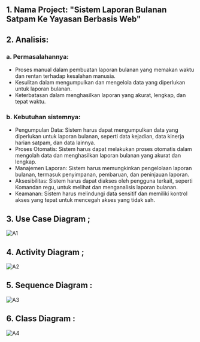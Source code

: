 ## 1. Nama Project: "Sistem Laporan Bulanan Satpam Ke Yayasan Berbasis Web"

## 2. Analisis:

### a. Permasalahannya:
   
- Proses manual dalam pembuatan laporan bulanan yang memakan waktu dan rentan terhadap kesalahan manusia.
- Kesulitan dalam mengumpulkan dan mengelola data yang diperlukan untuk laporan bulanan.
- Keterbatasan dalam menghasilkan laporan yang akurat, lengkap, dan tepat waktu.

### b. Kebutuhan sistemnya:
- Pengumpulan Data: Sistem harus dapat mengumpulkan data yang diperlukan untuk laporan bulanan, seperti data kejadian, data kinerja harian satpam, dan data lainnya.
- Proses Otomatis: Sistem harus dapat melakukan proses otomatis dalam mengolah data dan menghasilkan laporan bulanan yang akurat dan lengkap.
- Manajemen Laporan: Sistem harus memungkinkan pengelolaan laporan bulanan, termasuk penyimpanan, pembaruan, dan peninjauan laporan.
- Aksesibilitas: Sistem harus dapat diakses oleh pengguna terkait, seperti Komandan regu, untuk melihat dan menganalisis laporan bulanan.
- Keamanan: Sistem harus melindungi data sensitif dan memiliki kontrol akses yang tepat untuk mencegah akses yang tidak sah.

## 3. Use Case Diagram ;

![A1](https://github.com/Agussetiaa/Project-Sistem/assets/115542822/af3f1a60-72a1-4a84-b116-b1fdb6d8ab84)

## 4. Activity Diagram ;

![A2](https://github.com/Agussetiaa/Project-Sistem/assets/115542822/01bee1fd-8662-49b8-96b5-140f4d4f24c0)

## 5. Sequence Diagram :

![A3](https://github.com/Agussetiaa/Project-Sistem/assets/115542822/54c5f8c7-2f9c-4ea9-b8a1-dad3f90e2454)

## 6. Class Diagram :

![A4](https://github.com/Agussetiaa/Project-Sistem/assets/115542822/e5379751-56b3-4b15-8aae-6e659ef0dddb)


